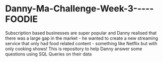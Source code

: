 # Danny-Ma-Challenge-Week-3-----FOODIE
Subscription based businesses are super popular and Danny realised that there was a large gap in the market - he wanted to create a new streaming service that only had food related content - something like Netflix but with only cooking shows! This is repository to help Danny answer some questions using SQL Queries on their data  
